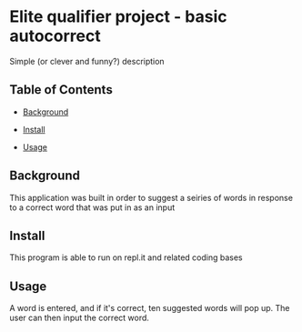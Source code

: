 
# Elite qualifier project - basic autocorrect

Simple (or clever and funny?) description

## Table of Contents

- [Background](#background)

- [Install](#install)

- [Usage](#usage)

## Background

This application was built in order to suggest a seiries of words in response to a correct word that was put in as an input

## Install

This program is able to run on repl.it and related coding bases

## Usage

A word is entered, and if it's correct, ten suggested words will pop up. The user can then input the correct word.
